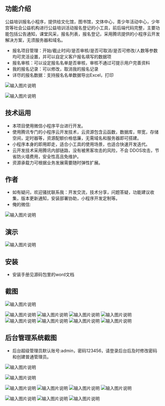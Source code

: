 ## 功能介绍 
公益培训报名小程序，提供给文化馆，图书馆，文体中心，青少年活动中心，少年宫等社会公益机构进行公益培训活动报名登记的小工具，前后端代码完整，主要功能包括公告通知，课堂风采，报名列表，报名登记，采用腾讯提供的小程序云开发解决方案，无须服务器和域名。

- 报名项目管理：开始/截止时间/是否审核/是否可取消/是否可修改/人数等参数均可灵活设置，并可以自定义客户报名填写的数据项
- 报名审核：可以设定报名名单是否审核，审核不通过可提示用户完善资料
- 我的报名记录：可以修改，取消我的报名记录
- 详尽的报名数据：支持报名名单数据导出Excel，打印


![输入图片说明](demo/%E4%BA%8C%E7%BB%B4%E7%A0%81.png)
 
![输入图片说明](demo/%E5%85%AC%E7%9B%8A%E5%9F%B9%E8%AE%AD%E6%8A%A5%E5%90%8D%E5%B0%8F%E7%A8%8B%E5%BA%8F%20(2).jpeg)


## 技术运用
- 本项目使用微信小程序平台进行开发。
- 使用腾讯专门的小程序云开发技术，云资源包含云函数，数据库，带宽，存储空间，定时器等，资源配额价格低廉，无需域名和服务器即可搭建。
- 小程序本身的即用即走，适合小工具的使用场景，也适合快速开发迭代。
- 云开发技术采用腾讯内部链路，没有被黑客攻击的风险，不会 DDOS攻击，节省防火墙费用，安全性高且免维护。
- 资源承载力可根据业务发展需要随时弹性扩展。  



## 作者
- 如有疑问，欢迎骚扰联系我：开发交流，技术分享，问题答疑，功能建议收集，版本更新通知，安装部署协助，小程序开发定制等。
- 俺的微信: 

 ![输入图片说明](demo/author.jpg)



## 演示 
 ![输入图片说明](demo/%E4%BA%8C%E7%BB%B4%E7%A0%81.png)

## 安装

- 安装手册见源码包里的word文档




## 截图
![输入图片说明](demo/1%E9%A6%96%E9%A1%B5.png)

![输入图片说明](demo/2%E8%AF%BE%E5%A0%82%E9%A3%8E%E9%87%87.png)
![输入图片说明](demo/3%E6%8A%A5%E5%90%8D%E9%A1%B9%E7%9B%AE.png)
 ![输入图片说明](demo/4%E6%8A%A5%E5%90%8D%E9%A1%B9%E7%9B%AE.png)
![输入图片说明](demo/5%E6%8A%A5%E5%90%8D%E8%AF%A6%E6%83%85%E9%A1%B5.png)
![输入图片说明](demo/6%E5%A1%AB%E5%86%99%E6%8A%A5%E5%90%8D%E8%B5%84%E6%96%99.png)
![输入图片说明](demo/7%E6%B5%B7%E6%8A%A5%E5%88%86%E4%BA%AB.png)
![输入图片说明](demo/8%E6%88%91%E7%9A%84.png)
![输入图片说明](demo/9%E6%88%91%E7%9A%84%E6%8A%A5%E5%90%8D.png)

## 后台管理系统截图 
- 后台超级管理员默认账号:admin，密码123456，请登录后台后及时修改密码和创建普通管理员。


![输入图片说明](demo/10%E5%90%8E%E5%8F%B0-%E9%A6%96%E9%A1%B5.png)

![输入图片说明](demo/11%E5%90%8E%E5%8F%B0-%E7%94%A8%E6%88%B7%E7%AE%A1%E7%90%86.png)

![输入图片说明](demo/12%E5%90%8E%E5%8F%B0-%E6%8A%A5%E5%90%8D%E7%AE%A1%E7%90%86.png)
![输入图片说明](demo/15%E5%90%8E%E5%8F%B0-%E6%8A%A5%E5%90%8D%E7%AE%A1%E7%90%86.jpg)
![输入图片说明](demo/17%E5%90%8E%E5%8F%B0-%E6%8A%A5%E5%90%8D%E5%90%8D%E5%8D%95.png)
![输入图片说明](demo/18%E5%90%8E%E5%8F%B0-%E6%8A%A5%E5%90%8D%E5%90%8D%E5%8D%95%E5%AE%A1%E6%A0%B8%E4%B8%8E%E7%AE%A1%E7%90%86.png)

![输入图片说明](demo/19%E5%90%8E%E5%8F%B0-%E6%8A%A5%E5%90%8D%E8%B5%84%E6%96%99%E9%A1%B9%E7%9B%AE%E8%AE%BE%E7%BD%AE.png)
![输入图片说明](demo/20%E5%90%8E%E5%8F%B0-%E6%8A%A5%E5%90%8D%E5%AF%BC%E5%87%BA.jpg)
![输入图片说明](demo/20%E5%90%8E%E5%8F%B0-%E7%AE%A1%E7%90%86%E5%91%98%E7%AE%A1%E7%90%86.png)

